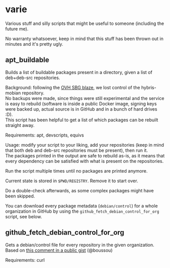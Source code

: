 varie
=====

Various stuff and silly scripts that might be useful to someone (including
the future me).

No warranty whatsoever, keep in mind that this stuff has been thrown out
in minutes and it's pretty ugly.

apt_buildable
-------------

Builds a list of buildable packages present in a directory, given
a list of deb+deb-src repositories.

Background: following the [OVH SBG blaze](https://help.ovhcloud.com/en/faq/strasbourg-incident/),
we lost control of the hybris-mobian repository.  
No backups were made, since things were still experimental and
the service is easy to rebuild (software is inside a public Docker
image, signing keys were backed up, actual source is in GitHub and
in a bunch of hard drives :D).  
This script has been helpful to get a list of which packages can be
rebuilt straight away.

Requirements: apt, devscripts, equivs

Usage: modify your script to your liking, add your repositories (keep
in mind that both deb and deb-src repositories must be present), then
run it.  
The packages printed in the output are safe to rebuild as-is, as it means
that every dependency can be satisfied with what is present on the
repositories.

Run the script multiple times until no packages are printed anymore.

Current state is stored in `$PWD/REGISTRY`. Remove it to start over.

Do a double-check afterwards, as some complex packages might have been
skipped.

You can download every package metadata (`debian/control`) for a whole
organization in GitHub by using the `github_fetch_debian_control_for_org`
script, see below.

github_fetch_debian_control_for_org
-----------------------------------

Gets a debian/control file for every repository in the given organization.
Based on [this comment in a public gist](https://gist.github.com/caniszczyk/3856584#gistcomment-1888281)
(@boussou)

Requirements: curl
